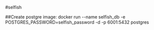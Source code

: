 #selfish

##Create postgre image:
docker run --name selfish_db -e POSTGRES_PASSWORD=selfish_password -d -p 6001:5432 postgres
